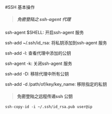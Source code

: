 #SSH 基本操作
      
> ##### 免密登陆之 ssh-agent 代理
ssh-agent $SHELL: 开启ssh-agent 服务

ssh-add ~/.ssh/id_rsa: 将私钥添加到ssh-agent 服务

ssh-add -l: 查看代理中添加的公钥

ssh-agent -k: 关闭ssh-agent 服务

ssh-add -D: 移除代理中所有公钥

ssh-add -d /path/of/key/key_name: 移除指定的私钥



> #### 免密登陆之远程传递ssh 公钥
```
ssh-copy-id -i ~/.ssh/id_rsa.pub user@ip
```




